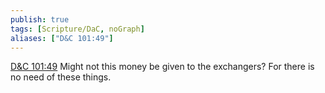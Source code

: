 ```yaml
---
publish: true
tags: [Scripture/DaC, noGraph]
aliases: ["D&C 101:49"]
---
```

[D&C 101:49](https://churchofjesuschrist.org/study/scriptures/dc-testament/dc/101?lang=eng&id=p49#p49) Might not this money be given to the exchangers? For there is no need of these things.
